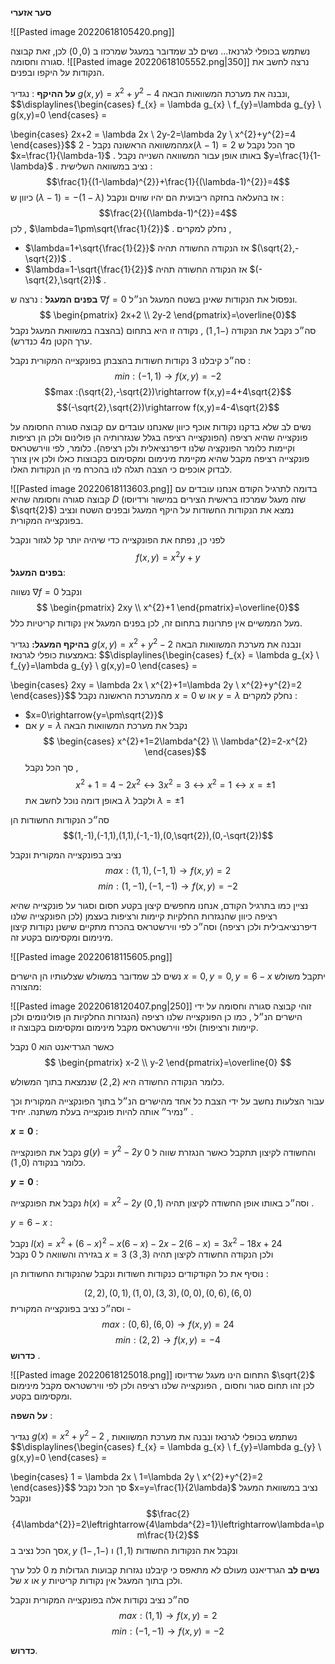 __סער אזערי__

![[Pasted image 20220618105420.png]]

נשתמש בכופלי לגרנאז... נשים לב שמדובר במעגל שמרכזו ב $(0,0)$ לכן, זאת קבוצה סגורה וחסומה. 
![[Pasted image 20220618105552.png|350]]
נרצה לחשב את הנקודות על היקפו ובפנים.

__על ההיקף__ : 
נגדיר $g(x,y)=x^{2}+y^{2}-4$  ונבנה את מערכת המשוואות הבאה, 
$$\displaylines{\begin{cases}
f_{x} = \lambda g_{x} \\
f_{y}=\lambda g_{y} \\
g(x,y)=0 
  \end{cases} =
   
  \begin{cases}
2x+2 = \lambda 2x \\
2y-2=\lambda 2y \\
x^{2}+y^{2}=4 
  \end{cases}}$$
   מהמשוואה הראשונה נקבל - $2x(\lambda-1)=2$ סך הכל נקבל ש $x=\frac{1}{\lambda-1}$ . באותו אופן עבור המשוואה השנייה נקבל $y=\frac{1}{1-\lambda}$ . נציב במשוואה השלישית : 
   $$\frac{1}{(1-\lambda)^{2}}+\frac{1}{(\lambda-1)^{2}}=4$$
   כיוון ש $(\lambda-1)=-(1-\lambda)$  אז בהעלאה בחזקה ריבועית הם יהיו שווים ונקבל : 
   $$\frac{2}{(\lambda-1)^{2}}=4$$
   לכן , $\lambda=1\pm\sqrt{\frac{1}{2}}$ . נחלק למקרים ,
   * $\lambda=1+\sqrt{\frac{1}{2}}$ אז הנקודה החשודה תהיה $(\sqrt{2},-\sqrt{2})$ .
   * $\lambda=1-\sqrt{\frac{1}{2}}$ אז הנקודה החשודה תהיה $(-\sqrt{2},\sqrt{2})$ .

__בפנים המעגל__ : 
 נרצה ש $\nabla{f}=0$ ונפסול את הנקודות שאינן בשטח המעגל הנ״ל. 
 $$ \begin{pmatrix}
2x+2 \\
2y-2  
\end{pmatrix}=\overline{0}$$
סה״כ נקבל את הנקודה $(-1,1)$ , נקודה זו היא בתחום (בהצבה במשוואת המעגל נקבל ערך הקטן מ4 כנדרש).

סה״כ קיבלנו 3 נקודות חשודות בהצבתן בפונקצייה המקורית נקבל :
$$min: (-1,1)\rightarrow f(x,y)=-2$$
$$max :(\sqrt{2},-\sqrt{2})\rightarrow f(x,y)=4+4\sqrt{2}$$
$$(-\sqrt{2},\sqrt{2})\rightarrow f(x,y)=4-4\sqrt{2}$$

נשים לב שלא בדקנו נקודות אוכף כיוון שאנחנו עובדים עם קבוצה סגורה החסומה על פונקצייה שהיא רציפה (הפונקצייה רציפה בגלל שנגזרותיה הן פולינום ולכן הן רציפות וקיימות כלומר הפונקציה שלנו דיפרנציאלית ולכן רציפה). כלומר, לפי ווירשטראס פונקצייה רציפה מקבל שהיא מקיימת מינימום ומקסימום בקבוצות כאלו ולכן אין צורך לבדוק אוכפים כי הצבה תגלה לנו בהכרח מי הן הנקודות האלו. 


![[Pasted image 20220618113603.png]]
בדומה לתרגיל הקודם אנחנו עובדים עם קבוצה סגורה וחסומה שהיא $D$ (שזה מעגל שמרכזו בראשית הצירים במישור ורדיוסו $\sqrt{2}$) נמצא את הנקודות החשודות על היקף המעגל ובפנים השטח ונציב בפונקצייה המקורית. 

לפני כן, נפתח את הפונקצייה כדי שיהיה יותר קל לגזור ונקבל 
$$f(x,y)=x^{2}y+y$$
__בפנים המעגל__: 

נשווה  $\nabla{f}=0$ ונקבל 
$$ \begin{pmatrix}
2xy \\
x^{2}+1  
\end{pmatrix}=\overline{0}$$
מעל הממשיים אין פתרונות בתחום זה, לכן בפנים המעגל אין נקודות קריטיות כלל. 

__בהיקף המעגל:__ 
נגדיר $g(x,y)=x^{2}+y^{2}-2$ ונבנה את מערכת המשוואות הבאה באמצעות כופלי לגרנאז:
$$\displaylines{\begin{cases}
f_{x} = \lambda g_{x} \\
f_{y}=\lambda g_{y} \\
g(x,y)=0 
  \end{cases} =
   
  \begin{cases}
2xy = \lambda 2x \\
x^{2}+1=\lambda 2y \\
x^{2}+y^{2}=2 
  \end{cases}}$$
  מהמערכת הראשונה נקבל 
  $x=0$ או ש $y=\lambda$ נחלק למקרים : 
* $x=0\rightarrow{y=\pm\sqrt{2}}$ 
* אם $y=\lambda$ נקבל את מערכת המשוואות הבאה 
$$  \begin{cases}
x^{2}+1=2\lambda^{2}  \\
\lambda^{2}=2-x^{2} 
  \end{cases}$$
  סך הכל נקבל , 
  $$x^{2}+1 = 4-2x^{2}\leftrightarrow {3x^{2}=3}\leftrightarrow {x^{2}=1}\leftrightarrow{x=\pm1}$$
באופן דומה נוכל לחשב את $\lambda$ ולקבל $\lambda=\pm1$ 

סה״כ הנקודות החשודות הן 
$$(1,-1),(-1,1),(1,1),(-1,-1),(0,\sqrt{2}),(0,-\sqrt{2})$$

נציב בפונקצייה המקורית ונקבל
$$max: (1,1),(-1,1)\rightarrow {f(x,y)=2} $$
$$min: (1,-1),(-1,-1)\rightarrow{f(x,y)=-2}$$

נציין כמו בתרגיל הקודם, אנחנו מחפשים קיצון בקטע חסום וסגור על פונקצייה שהיא רציפה כיוון שהנגזרות החלקיות קיימות ורציפות בעצמן (לכן הפונקצייה שלנו דיפרנציאבילית ולכן רציפה) וסה״כ לפי ווירשטראס בהכרח מתקיים שישנן נקודות קיצון מינימום ומקסימום בקטע זה.


![[Pasted image 20220618115605.png]]

 נשים לב שמדובר במשולש שצלעותיו הן הישרים $x=0, y=0,y=6-x$ יתקבל משולש מהצורה: 
 
 ![[Pasted image 20220618120407.png|250]]
זוהי קבוצה סגורה וחסומה על ידי הישרים הנ״ל , כמו כן הפונקצייה שלנו רציפה (הנגזרות החלקיות הן פולינומים ולכן קיימות ורציפות) ולפי ווירשטראס מקבל מינימום ומקסימום בקבוצה זו. 

כאשר הגרדיאנט הוא $0$ נקבל 
$$
\begin{pmatrix}
x-2 \\
y-2  
\end{pmatrix}=\overline{0}
$$

 כלומר הנקודה החשודה היא $(2,2)$ שנמצאת בתוך המשולש. 

עבור הצלעות נחשב על ידי הצבת כל אחד מהישרים הנ״ל בתוך הפונקצייה המקורית וכך ״נמיר״ אותה להיות פונקצייה בעלת משתנה. יחיד .

__$x=0$__ :

נקבל את הפונקצייה $g(y)=y^{2}-2y$ והחשודה לקיצון תתקבל כאשר הנגזרת שווה ל $0$ כלומר בנקודה $(0,1)$. 

__$y=0$__ :

נקבל את הפונקצייה $h(x)=x^{2}-2y$ וסה״כ באותו אופן החשודה לקיצון תהיה $(1,0)$ .

$y=6-x$ :

נקבל $l(x)=x^{2}+(6-x)^{2}-x(6-x)-2x-2(6-x)=3x^{2}-18x+24$  
בגזירה והשוואה ל $0$ נקבל $x=3$ ולכן הנקודה החשודה לקיצון תהיה $(3,3)$

נוסיף את כל הקודקודים כנקודות חשודות ונקבל שהנקודות החשודות הן : 

$$(2,2),(0,1),(1,0),(3,3),(0,0),(0,6),(6,0)$$
וסה״כ נציב בפונקצייה המקורית - 
$$max : (0,6),(6,0)\rightarrow {f(x,y)=24}$$
$$min: (2,2)\rightarrow{f(x,y)=-4}$$__כדרוש__ .


![[Pasted image 20220618125018.png]]
התחום הינו מעגל שרדיוסו $\sqrt{2}$ לכן זהו תחום סגור וחסום , הפונקצייה שלנו רציפה ולכן לפי ווירשטראס מקבל מינימום ומקסימום בקטע. 

__על השפה__ : 

נגדיר $g(x)=x^{2}+y^{2}-2$ , נשתמש בכופלי לגרנאז ונבנה את מערכת המשוואות 
$$\displaylines{\begin{cases}
f_{x} = \lambda g_{x} \\
f_{y}=\lambda g_{y} \\
g(x,y)=0 
  \end{cases} =
   
  \begin{cases}
1 = \lambda 2x \\
1=\lambda 2y \\
x^{2}+y^{2}=2 
  \end{cases}}$$
סך הכל נקבל $x=y=\frac{1}{2\lambda}$
נציב במשוואת המעגל ונקבל 
$$\frac{2}{4\lambda^{2}}=2\leftrightarrow{4\lambda^{2}=1}\leftrightarrow\lambda=\pm\frac{1}{2}$$
סך הכל נציב ב$x,y$ ונקבל את הנקודות החשודות $(1,1)$  ו $(-1,-1)$ 

__נשים לב__ הגרדיאנט מעולם לא מתאפס כי קיבלנו נגזרות קבועות הגדולות מ $0$ לכל ערך של $x$ או $y$ ולכן בתוך המעגל אין נקודות קריטיות. 

סה״כ נציב נקודות אלה בפונקצייה המקורית ונקבל 
$$max: (1,1)\rightarrow f(x,y)=2 $$
$$min: (-1,-1)\rightarrow f(x,y)=-2$$


__כדרוש__.